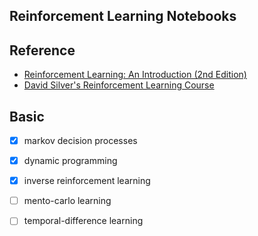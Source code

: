 ## Reinforcement Learning Notebooks

## Reference

- [Reinforcement Learning: An Introduction (2nd Edition)](http://incompleteideas.net/sutton/book/bookdraft2017june.pdf)
- [David Silver's Reinforcement Learning Course](http://www0.cs.ucl.ac.uk/staff/d.silver/web/Teaching.html)

## Basic

- [x] markov decision processes
- [x] dynamic programming
- [x] inverse reinforcement learning
- [ ] mento-carlo learning
- [ ] temporal-difference learning

